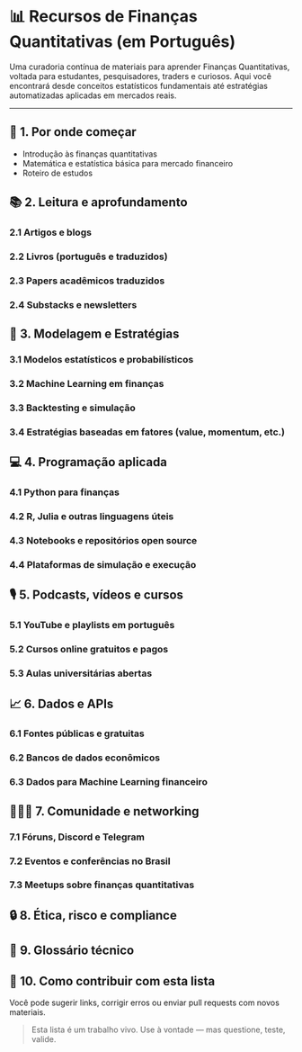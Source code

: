 # 📊 Recursos de Finanças Quantitativas (em Português)

Uma curadoria contínua de materiais para aprender Finanças Quantitativas, voltada para estudantes, pesquisadores, traders e curiosos. Aqui você encontrará desde conceitos estatísticos fundamentais até estratégias automatizadas aplicadas em mercados reais.

---

## 🧭 1. Por onde começar
- Introdução às finanças quantitativas
- Matemática e estatística básica para mercado financeiro
- Roteiro de estudos

## 📚 2. Leitura e aprofundamento

### 2.1 Artigos e blogs
### 2.2 Livros (português e traduzidos)
### 2.3 Papers acadêmicos traduzidos
### 2.4 Substacks e newsletters

## 🧠 3. Modelagem e Estratégias

### 3.1 Modelos estatísticos e probabilísticos
### 3.2 Machine Learning em finanças
### 3.3 Backtesting e simulação
### 3.4 Estratégias baseadas em fatores (value, momentum, etc.)

## 💻 4. Programação aplicada

### 4.1 Python para finanças
### 4.2 R, Julia e outras linguagens úteis
### 4.3 Notebooks e repositórios open source
### 4.4 Plataformas de simulação e execução

## 🎙️ 5. Podcasts, vídeos e cursos

### 5.1 YouTube e playlists em português
### 5.2 Cursos online gratuitos e pagos
### 5.3 Aulas universitárias abertas

## 📈 6. Dados e APIs

### 6.1 Fontes públicas e gratuitas
### 6.2 Bancos de dados econômicos
### 6.3 Dados para Machine Learning financeiro

## 🧑‍🤝‍🧑 7. Comunidade e networking

### 7.1 Fóruns, Discord e Telegram
### 7.2 Eventos e conferências no Brasil
### 7.3 Meetups sobre finanças quantitativas

## 🔒 8. Ética, risco e compliance

## 📘 9. Glossário técnico

## 🙌 10. Como contribuir com esta lista

Você pode sugerir links, corrigir erros ou enviar pull requests com novos materiais.

> Esta lista é um trabalho vivo. Use à vontade — mas questione, teste, valide.
